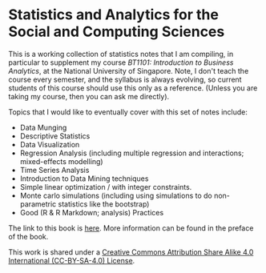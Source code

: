 # Statistics and Analytics for the Social and Computing Sciences

This is a working collection of statistics notes that I am compiling, in particular to supplement my course *BT1101: Introduction to Business Analytics*, at the National University of Singapore. Note, I don't teach the course every semester, and the syllabus is always evolving, so current students of this course should use this only as a reference. (Unless you are taking my course, then you can ask me directly).

Topics that I would like to eventually cover with this set of notes include:

- Data Munging
- Descriptive Statistics
- Data Visualization
- Regression Analysis (including multiple regression and interactions; mixed-effects modelling)
- Time Series Analysis
- Introduction to Data Mining techniques
- Simple linear optimization / with integer constraints.
- Monte carlo simulations (including using simulations to do non-parametric statistics like the bootstrap)
- Good (R & R Markdown; analysis) Practices

The link to this book is [here](http://desmond-ong.github.io/stats-notes). More information can be found in the preface of the book.


This work is shared under a [Creative Commons Attribution Share Alike 4.0 International (CC-BY-SA-4.0) License](https://creativecommons.org/licenses/by-sa/4.0/).


